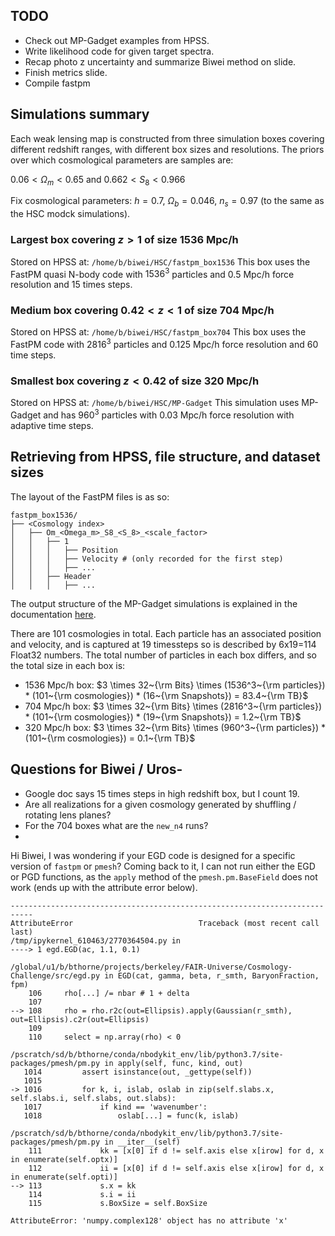 ## TODO

- Check out MP-Gadget examples from HPSS. 
- Write likelihood code for given target spectra. 
- Recap photo z uncertainty and summarize Biwei method on slide. 
- Finish metrics slide.
- Compile fastpm


## Simulations summary

Each weak lensing map is constructed from three simulation boxes covering different redshift ranges, with different box sizes and resolutions. The priors over which cosmological parameters are samples are:

$0.06 < \Omega_m < 0.65$ and $0.662 < S_8 < 0.966$

Fix cosmological parameters: $h=0.7$, $\Omega_b=0.046$, $n_s=0.97$ (to the same as the HSC modck simulations).

### Largest box covering $z>1$ of size 1536 Mpc/h

Stored on HPSS at: `/home/b/biwei/HSC/fastpm_box1536`
This box uses the FastPM quasi N-body code with $1536^3$ particles and 0.5 Mpc/h force resolution and 15 times steps.

### Medium box covering $0.42<z<1$ of size 704 Mpc/h

Stored on HPSS at: `/home/b/biwei/HSC/fastpm_box704`
This box uses the FastPM code with $2816^3$ particles and 0.125 Mpc/h force resolution and 60 time steps.

### Smallest box covering $z<0.42$ of size 320 Mpc/h

Stored on HPSS at: `/home/b/biwei/HSC/MP-Gadget`
This simulation uses MP-Gadget and has $960^3$ particles with 0.03 Mpc/h force resolution with adaptive time steps.

## Retrieving from HPSS, file structure, and dataset sizes

The layout of the FastPM files is as so:

```
fastpm_box1536/
├── <Cosmology index>
│   ├── Om_<Omega_m>_S8_<S_8>_<scale_factor>
│   │   ├── 1
│   │   │   ├── Position
│   │   │   ├── Velocity # (only recorded for the first step)
│   │   │   ├── ...
│   │   ├── Header
│   │   │   ├── ...
```

The output structure of the MP-Gadget simulations is explained in the documentation [here](https://www.overleaf.com/project/5cca7933041f2a71812ee0e0).

There are 101 cosmologies in total. Each particle has an associated position and velocity, and is captured at 19 timessteps so is described by 6x19=114 Float32 numbers. The total number of particles in each box differs, and so the total size in each box is:

- 1536 Mpc/h box:  $3 \times 32~{\rm Bits} \times (1536^3~{\rm particles}) * (101~{\rm cosmologies}) * (16~{\rm Snapshots}) = 83.4~{\rm TB}$
- 704 Mpc/h box: $3 \times 32~{\rm Bits} \times (2816^3~{\rm particles}) * (101~{\rm cosmologies}) * (19~{\rm Snapshots}) = 1.2~{\rm TB}$
- 320 Mpc/h box: $3 \times 32~{\rm Bits} \times (960^3~{\rm particles}) * (101~{\rm cosmologies}) = 0.1~{\rm TB}$


## Questions for Biwei / Uros-

- Google doc says 15 times steps in high redshift box, but I count 19. 
- Are all realizations for a given cosmology generated by shuffling / rotating lens planes?
- For the 704 boxes what are the `new_n4` runs?
- 
  

Hi Biwei, I was wondering if your EGD code is designed for a specific version of `fastpm` or `pmesh`? Coming back to it, I can not run either the EGD or PGD functions, as the `apply` method of the `pmesh.pm.BaseField` does not work (ends up with the attribute error below). 

```
---------------------------------------------------------------------------
AttributeError                            Traceback (most recent call last)
/tmp/ipykernel_610463/2770364504.py in 
----> 1 egd.EGD(ac, 1.1, 0.1)

/global/u1/b/bthorne/projects/berkeley/FAIR-Universe/Cosmology-Challenge/src/egd.py in EGD(cat, gamma, beta, r_smth, BaryonFraction, fpm)
    106     rho[...] /= nbar # 1 + delta
    107 
--> 108     rho = rho.r2c(out=Ellipsis).apply(Gaussian(r_smth), out=Ellipsis).c2r(out=Ellipsis)
    109 
    110     select = np.array(rho) < 0

/pscratch/sd/b/bthorne/conda/nbodykit_env/lib/python3.7/site-packages/pmesh/pm.py in apply(self, func, kind, out)
   1014         assert isinstance(out, _gettype(self))
   1015 
-> 1016         for k, i, islab, oslab in zip(self.slabs.x, self.slabs.i, self.slabs, out.slabs):
   1017             if kind == 'wavenumber':
   1018                 oslab[...] = func(k, islab)

/pscratch/sd/b/bthorne/conda/nbodykit_env/lib/python3.7/site-packages/pmesh/pm.py in __iter__(self)
    111             kk = [x[0] if d != self.axis else x[irow] for d, x in enumerate(self.optx)]
    112             ii = [x[0] if d != self.axis else x[irow] for d, x in enumerate(self.opti)]
--> 113             s.x = kk
    114             s.i = ii
    115             s.BoxSize = self.BoxSize

AttributeError: 'numpy.complex128' object has no attribute 'x'
```